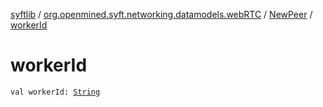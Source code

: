 [syftlib](../../index.md) / [org.openmined.syft.networking.datamodels.webRTC](../index.md) / [NewPeer](index.md) / [workerId](./worker-id.md)

# workerId

`val workerId: `[`String`](https://kotlinlang.org/api/latest/jvm/stdlib/kotlin/-string/index.html)